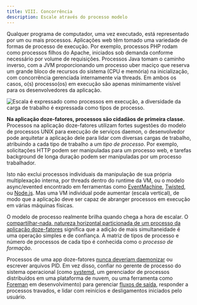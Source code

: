```yaml
---
title: VIII. Concorrência
description: Escale através do processo modelo
---
```

Qualquer programa de computador, uma vez executado, está representado por um ou mais processos. Aplicações web têm tomado uma variedade de formas de processo de execução. Por exemplo, processos PHP rodam como processos filhos do Apache, iniciados sob demanda conforme necessário por volume de requisições. Processos Java tomam o caminho inverso, com a JVM proporcionando um processo uber maciço que reserva um grande bloco de recursos do sistema (CPU e memória) na inicialização, com concorrência gerenciada internamente via threads. Em ambos os casos, o(s) processo(os) em execução são apenas minimamente visível para os desenvolvedores da aplicação.

![Escala é expressado como processos em execução, a diversidade da carga de trabalho é expressada como tipos de processo.](/images/process-types.png)

**Na aplicação doze-fatores, processos são cidadãos de primeira classe.**  Processos na aplicação doze-fatores utilizam fortes sugestões do modelo de processos UNIX para execução de serviços daemon, o desenvolvedor pode arquitetar a aplicação dele para lidar com diversas cargas de trabalho, atribuindo a cada tipo de trabalho a um *tipo de processo*. Por exemplo, solicitações HTTP podem ser manipuladas para um processo web, e tarefas background de longa duração podem ser manipuladas por um processo trabalhador.

Isto não exclui processos individuais da manipulação de sua própria multiplexação interna, por threads dentro do runtime da VM, ou o modelo async/evented encontrado em ferramentas como [EventMachine](https://github.com/eventmachine/eventmachine), [Twisted](http://twistedmatrix.com/trac/), ou [Node.js](http://nodejs.org/). Mas uma VM individual pode aumentar (escala vertical), de modo que a aplicação deve ser capaz de abranger processos em execução em várias máquinas físicas.

O modelo de processo realmente brilha quando chega a hora de escalar. O [compartilhar-nada, natureza horizontal particionada de um processo da aplicação doze-fatores](./processes) significa que a adição de mais simultaneidade é uma operação simples e de confiança. A matriz de tipos de processo e número de processos de cada tipo é conhecida como o *processo de formação*.

Processos de uma app doze-fatores [nunca deveriam daemonizar](http://dustin.github.com/2010/02/28/running-processes.html) ou escrever arquivos PID. Em vez disso, confiar no gerente de processo do sistema operacional (como [systemd](https://www.freedesktop.org/wiki/Software/systemd/), um gerenciador de processos distribuídos em uma plataforma de nuvem, ou uma ferramenta como [Foreman](http://blog.daviddollar.org/2011/05/06/introducing-foreman.html) em desenvolvimento) para gerenciar [fluxos de saída](./logs), responder a processos travados, e lidar com reinícios e desligamentos iniciados pelo usuário.
